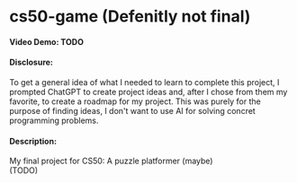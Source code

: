 # cs50-game (Defenitly not final)
#### Video Demo:  TODO
#### Disclosure:
To get a general idea of what I needed to learn to complete this project, I prompted ChatGPT to create project ideas and, after I chose from them my favorite, to create a roadmap for my project.
This was purely for the purpose of finding ideas, I don't want to use AI for solving concret programming problems.
#### Description:
My final project for CS50: A puzzle platformer (maybe)  
(TODO)
